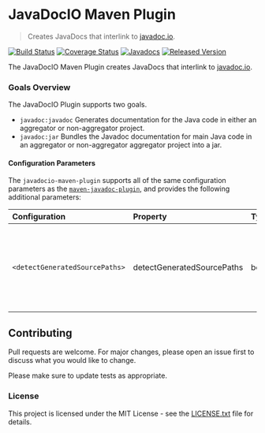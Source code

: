 # JavaDocIO Maven Plugin

> Creates JavaDocs that interlink to [javadoc.io](https://www.javadoc.io).

[![Build Status](https://github.com/safris/javadocio-maven-plugin/actions/workflows/build.yml/badge.svg)](https://github.com/safris/javadocio-maven-plugin/actions/workflows/build.yml)
[![Coverage Status](https://coveralls.io/repos/github/safris/javadocio-maven-plugin/badge.svg)](https://coveralls.io/github/safris/javadocio-maven-plugin)
[![Javadocs](https://www.javadoc.io/badge/org.safris.maven/javadocio-maven-plugin.svg)](https://www.javadoc.io/doc/org.safris.maven/javadocio-maven-plugin)
[![Released Version](https://img.shields.io/maven-central/v/org.safris.maven/javadocio-maven-plugin.svg)](https://mvnrepository.com/artifact/org.safris.maven/javadocio-maven-plugin)

The JavaDocIO Maven Plugin creates JavaDocs that interlink to [javadoc.io](https://www.javadoc.io).

### Goals Overview

The JavaDocIO Plugin supports two goals.

* `javadoc:javadoc` Generates documentation for the Java code in either an aggregator or non-aggregator project.
* `javadoc:jar` Bundles the Javadoc documentation for main Java code in an aggregator or non-aggregator aggregator project into a jar.

#### Configuration Parameters

The `javadocio-maven-plugin` supports all of the same configuration parameters as the [`maven-javadoc-plugin`](https://maven.apache.org/plugins/maven-javadoc-plugin/), and provides the following additional parameters:

| **Configuration**              | **Property**               | **Type** | **Use**  | **Description**                                                                                                                                   |
|:-------------------------------|:---------------------------|:---------|:---------|:--------------------------------------------------------------------------------------------------------------------------------------------------|
| `<detectGeneratedSourcePaths>` | detectGeneratedSourcePaths | boolean  | Optional | If `true`, the plugin will detect and include the generated source paths from all subpaths of `target/generated-sources`<br>**Default:** `false`. |

## Contributing

Pull requests are welcome. For major changes, please open an issue first to discuss what you would like to change.

Please make sure to update tests as appropriate.

### License

This project is licensed under the MIT License - see the [LICENSE.txt](LICENSE.txt) file for details.

[mvn-plugin]: https://img.shields.io/badge/mvn-plugin-lightgrey.svg